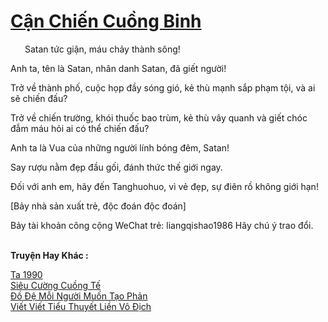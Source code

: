 <a href="https://truyentiki.com/can-chien-cuong-binh.33643/" title="Cận Chiến Cuồng Binh"><h1>Cận Chiến Cuồng Binh</h1></a><div style="display:table"><img align="right" style="float: left; padding: 10px;" src="https://truyentiki.com/images/story/200x260/33643.jpg" alt="">Satan tức giận, máu chảy thành sông! <p></p> Anh ta, tên là Satan, nhân danh Satan, đã giết người! <p></p> Trở về thành phố, cuộc họp đầy sóng gió, kẻ thù mạnh sắp phạm tội, và ai sẽ chiến đấu? <p></p> Trở về chiến trường, khói thuốc bao trùm, kẻ thù vây quanh và giết chóc đẫm máu hỏi ai có thể chiến đấu? <p></p> Anh ta là Vua của những người lính bóng đêm, Satan! <p></p> Say rượu nằm đẹp đầu gối, đánh thức thế giới ngay. <p></p> Đối với anh em, hãy đến Tanghuohuo, vì vẻ đẹp, sự điên rồ không giới hạn! <p></p> [Bảy nhà sản xuất trẻ, độc đoán độc đoán] <p></p> Bảy tài khoản công cộng WeChat trẻ: liangqishao1986 Hãy chú ý trao đổi.</div><p><br><b>Truyện Hay Khác :</b></p><a href="https://truyentiki.com/ta-1990.33642/" alt="Ta 1990">Ta 1990</a><br/><a href="https://github.com/nownovels/top500/tree/master/truyenhay/33773/" alt="Siêu Cường Cuồng Tế">Siêu Cường Cuồng Tế</a><br/><a href="https://github.com/nownovels/top500/tree/master/truyenhay/33860/" alt="Đồ Đệ Mỗi Người Muốn Tạo Phản">Đồ Đệ Mỗi Người Muốn Tạo Phản</a><br/><a href="https://github.com/nownovels/top500/tree/master/truyenhay/33777/" alt="Viết Viết Tiểu Thuyết Liền Vô Địch">Viết Viết Tiểu Thuyết Liền Vô Địch</a><br/>